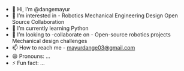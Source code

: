 - 👋 Hi, I’m @dangemayur
- 👀 I’m interested in - Robotics Mechanical Engineering Design Open Source Collaboration 
- 🌱 I’m currently learning Python
- 💞️ I’m looking to -collaborate on - Open-source robotics projects Mechanical design challenges
- 📫 How to reach me - mayurdange03@gmail.com  
- 😄 Pronouns: ...
- ⚡ Fun fact: ...

<!---
dangemayur/dangemayur is a ✨ special ✨ repository because its `README.md` (this file) appears on your GitHub profile.
You can click the Preview link to take a look at your changes.
--->
